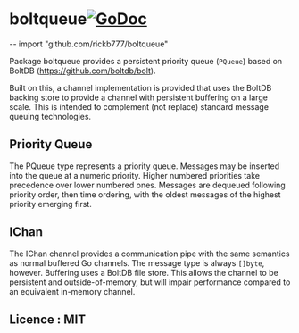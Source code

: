 # boltqueue[![GoDoc](https://godoc.org/github.com/rickb777/boltqueue?status.svg)](https://godoc.org/github.com/rickb777/boltqueue)
--
    import "github.com/rickb777/boltqueue"

Package boltqueue provides a persistent priority queue (`PQueue`) based on BoltDB
(https://github.com/boltdb/bolt).

Built on this, a channel implementation is provided that uses the BoltDB backing store
to provide a channel with persistent buffering on a large scale. This is intended to
complement (not replace) standard message queuing technologies.


## Priority Queue

The PQueue type represents a priority queue. Messages may be
inserted into the queue at a numeric priority. Higher numbered priorities
take precedence over lower numbered ones.
Messages are dequeued following priority order, then time
ordering, with the oldest messages of the highest priority emerging
first.


## IChan

The IChan channel provides a communication pipe with the same semantics as normal
buffered Go channels. The message type is always `[]byte`, however. Buffering uses
a BoltDB file store. This allows the channel to be persistent and outside-of-memory,
but will impair performance compared to an equivalent in-memory channel.


## Licence : MIT
